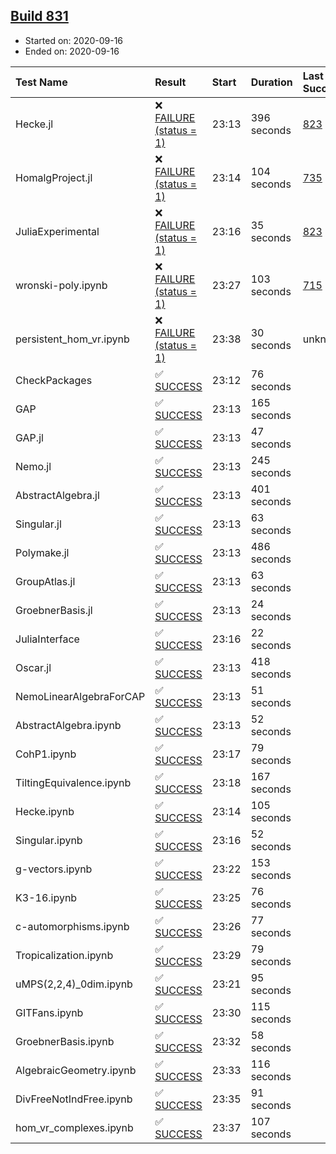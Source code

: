 ## [Build 831](https://oscarci.mathematik.uni-kl.de/job/oscar-stable/831/)

* Started on: 2020-09-16
* Ended on: 2020-09-16

| Test Name    | Result | Start | Duration | Last Success | First Failure |
|:-------------|:-------|:------|:---------|:-------------|:--------------|
| Hecke.jl | ❌ [FAILURE (status = 1)](https://oscarci.mathematik.uni-kl.de/job/oscar-stable/831/artifact/logs/build-831/Hecke.jl.log) | 23:13 | 396 seconds | [823](https://oscarci.mathematik.uni-kl.de/job/oscar-stable/823/) | [824](https://oscarci.mathematik.uni-kl.de/job/oscar-stable/824/) |
| HomalgProject.jl | ❌ [FAILURE (status = 1)](https://oscarci.mathematik.uni-kl.de/job/oscar-stable/831/artifact/logs/build-831/HomalgProject.jl.log) | 23:14 | 104 seconds | [735](https://oscarci.mathematik.uni-kl.de/job/oscar-stable/735/) | [736](https://oscarci.mathematik.uni-kl.de/job/oscar-stable/736/) |
| JuliaExperimental | ❌ [FAILURE (status = 1)](https://oscarci.mathematik.uni-kl.de/job/oscar-stable/831/artifact/logs/build-831/JuliaExperimental.log) | 23:16 | 35 seconds | [823](https://oscarci.mathematik.uni-kl.de/job/oscar-stable/823/) | [824](https://oscarci.mathematik.uni-kl.de/job/oscar-stable/824/) |
| wronski-poly.ipynb | ❌ [FAILURE (status = 1)](https://oscarci.mathematik.uni-kl.de/job/oscar-stable/831/artifact/logs/build-831/wronski-poly.ipynb.log) | 23:27 | 103 seconds | [715](https://oscarci.mathematik.uni-kl.de/job/oscar-stable/715/) | [716](https://oscarci.mathematik.uni-kl.de/job/oscar-stable/716/) |
| persistent_hom_vr.ipynb | ❌ [FAILURE (status = 1)](https://oscarci.mathematik.uni-kl.de/job/oscar-stable/831/artifact/logs/build-831/persistent_hom_vr.ipynb.log) | 23:38 | 30 seconds | unknown | unknown |
| CheckPackages | ✅ [SUCCESS](https://oscarci.mathematik.uni-kl.de/job/oscar-stable/831/artifact/logs/build-831/CheckPackages.log) | 23:12 | 76 seconds |  |  |
| GAP | ✅ [SUCCESS](https://oscarci.mathematik.uni-kl.de/job/oscar-stable/831/artifact/logs/build-831/GAP.log) | 23:13 | 165 seconds |  |  |
| GAP.jl | ✅ [SUCCESS](https://oscarci.mathematik.uni-kl.de/job/oscar-stable/831/artifact/logs/build-831/GAP.jl.log) | 23:13 | 47 seconds |  |  |
| Nemo.jl | ✅ [SUCCESS](https://oscarci.mathematik.uni-kl.de/job/oscar-stable/831/artifact/logs/build-831/Nemo.jl.log) | 23:13 | 245 seconds |  |  |
| AbstractAlgebra.jl | ✅ [SUCCESS](https://oscarci.mathematik.uni-kl.de/job/oscar-stable/831/artifact/logs/build-831/AbstractAlgebra.jl.log) | 23:13 | 401 seconds |  |  |
| Singular.jl | ✅ [SUCCESS](https://oscarci.mathematik.uni-kl.de/job/oscar-stable/831/artifact/logs/build-831/Singular.jl.log) | 23:13 | 63 seconds |  |  |
| Polymake.jl | ✅ [SUCCESS](https://oscarci.mathematik.uni-kl.de/job/oscar-stable/831/artifact/logs/build-831/Polymake.jl.log) | 23:13 | 486 seconds |  |  |
| GroupAtlas.jl | ✅ [SUCCESS](https://oscarci.mathematik.uni-kl.de/job/oscar-stable/831/artifact/logs/build-831/GroupAtlas.jl.log) | 23:13 | 63 seconds |  |  |
| GroebnerBasis.jl | ✅ [SUCCESS](https://oscarci.mathematik.uni-kl.de/job/oscar-stable/831/artifact/logs/build-831/GroebnerBasis.jl.log) | 23:13 | 24 seconds |  |  |
| JuliaInterface | ✅ [SUCCESS](https://oscarci.mathematik.uni-kl.de/job/oscar-stable/831/artifact/logs/build-831/JuliaInterface.log) | 23:16 | 22 seconds |  |  |
| Oscar.jl | ✅ [SUCCESS](https://oscarci.mathematik.uni-kl.de/job/oscar-stable/831/artifact/logs/build-831/Oscar.jl.log) | 23:13 | 418 seconds |  |  |
| NemoLinearAlgebraForCAP | ✅ [SUCCESS](https://oscarci.mathematik.uni-kl.de/job/oscar-stable/831/artifact/logs/build-831/NemoLinearAlgebraForCAP.log) | 23:13 | 51 seconds |  |  |
| AbstractAlgebra.ipynb | ✅ [SUCCESS](https://oscarci.mathematik.uni-kl.de/job/oscar-stable/831/artifact/logs/build-831/AbstractAlgebra.ipynb.log) | 23:13 | 52 seconds |  |  |
| CohP1.ipynb | ✅ [SUCCESS](https://oscarci.mathematik.uni-kl.de/job/oscar-stable/831/artifact/logs/build-831/CohP1.ipynb.log) | 23:17 | 79 seconds |  |  |
| TiltingEquivalence.ipynb | ✅ [SUCCESS](https://oscarci.mathematik.uni-kl.de/job/oscar-stable/831/artifact/logs/build-831/TiltingEquivalence.ipynb.log) | 23:18 | 167 seconds |  |  |
| Hecke.ipynb | ✅ [SUCCESS](https://oscarci.mathematik.uni-kl.de/job/oscar-stable/831/artifact/logs/build-831/Hecke.ipynb.log) | 23:14 | 105 seconds |  |  |
| Singular.ipynb | ✅ [SUCCESS](https://oscarci.mathematik.uni-kl.de/job/oscar-stable/831/artifact/logs/build-831/Singular.ipynb.log) | 23:16 | 52 seconds |  |  |
| g-vectors.ipynb | ✅ [SUCCESS](https://oscarci.mathematik.uni-kl.de/job/oscar-stable/831/artifact/logs/build-831/g-vectors.ipynb.log) | 23:22 | 153 seconds |  |  |
| K3-16.ipynb | ✅ [SUCCESS](https://oscarci.mathematik.uni-kl.de/job/oscar-stable/831/artifact/logs/build-831/K3-16.ipynb.log) | 23:25 | 76 seconds |  |  |
| c-automorphisms.ipynb | ✅ [SUCCESS](https://oscarci.mathematik.uni-kl.de/job/oscar-stable/831/artifact/logs/build-831/c-automorphisms.ipynb.log) | 23:26 | 77 seconds |  |  |
| Tropicalization.ipynb | ✅ [SUCCESS](https://oscarci.mathematik.uni-kl.de/job/oscar-stable/831/artifact/logs/build-831/Tropicalization.ipynb.log) | 23:29 | 79 seconds |  |  |
| uMPS(2,2,4)_0dim.ipynb | ✅ [SUCCESS](https://oscarci.mathematik.uni-kl.de/job/oscar-stable/831/artifact/logs/build-831/uMPS-2-2-4-_0dim.ipynb.log) | 23:21 | 95 seconds |  |  |
| GITFans.ipynb | ✅ [SUCCESS](https://oscarci.mathematik.uni-kl.de/job/oscar-stable/831/artifact/logs/build-831/GITFans.ipynb.log) | 23:30 | 115 seconds |  |  |
| GroebnerBasis.ipynb | ✅ [SUCCESS](https://oscarci.mathematik.uni-kl.de/job/oscar-stable/831/artifact/logs/build-831/GroebnerBasis.ipynb.log) | 23:32 | 58 seconds |  |  |
| AlgebraicGeometry.ipynb | ✅ [SUCCESS](https://oscarci.mathematik.uni-kl.de/job/oscar-stable/831/artifact/logs/build-831/AlgebraicGeometry.ipynb.log) | 23:33 | 116 seconds |  |  |
| DivFreeNotIndFree.ipynb | ✅ [SUCCESS](https://oscarci.mathematik.uni-kl.de/job/oscar-stable/831/artifact/logs/build-831/DivFreeNotIndFree.ipynb.log) | 23:35 | 91 seconds |  |  |
| hom_vr_complexes.ipynb | ✅ [SUCCESS](https://oscarci.mathematik.uni-kl.de/job/oscar-stable/831/artifact/logs/build-831/hom_vr_complexes.ipynb.log) | 23:37 | 107 seconds |  |  |
